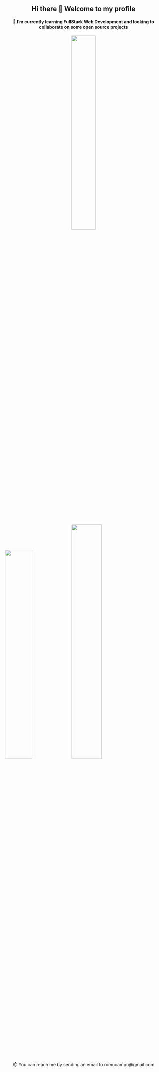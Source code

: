 <h2 align="center">
   Hi there 👋 Welcome to my profile
</h2>

<h4 align="center">
   🌱 I’m currently learning FullStack Web Development and looking to collaborate on some open source projects
</h4>

<p align="center">
  <a href="https://github.com/ryo-ma/github-profile-trophy#readme">
    <img width="40%" src="https://github-profile-trophy.vercel.app/?username=RomuCampu&theme=onedark&row=2&column=3&theme=onedark&margin-h=15&margin-w=15"/>
  </a>  
</p>

<p align="center>       
  <a href="https://github.com/anuraghazra/github-readme-stats#readme">
    <img width="41.5%" src="https://github-readme-stats.vercel.app/api?username=RomuCampu&show_icons=true&hide_title=true&include_all_commits=true&count_private=true&theme=dark"/>
  </a> 
  <a href="https://github.com/anuraghazra/github-readme-stats#readme">
    <img width="44%" src="https://github-readme-stats.vercel.app/api/top-langs/?username=RomuCampu&hide_title=true&layout=compact&theme=dark"/>
  </a> 
<p>

<p align="center">
   📫 You can reach me by sending an email to romucampu@gmail.com
</p>
<!--
Here are some ideas to get you started:

- 🔭 I’m currently working on ...
- 🌱 I’m currently learning ...
- 👯 I’m looking to collaborate on ...
- 🤔 I’m looking for help with ...
- 💬 Ask me about ...
- 📫 How to reach me: ...
- 😄 Pronouns: ...
- ⚡ Fun fact: ...
-->
